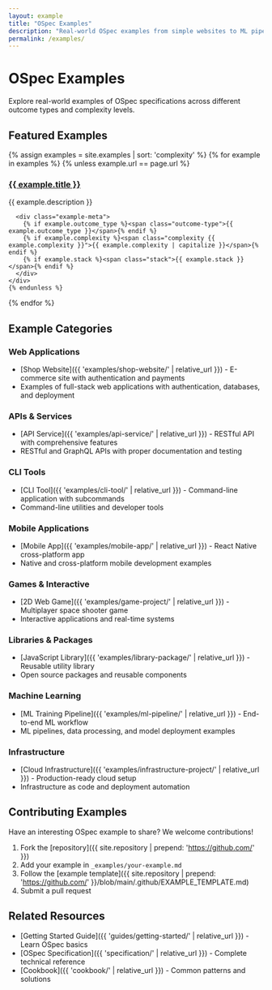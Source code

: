 ```yaml
---
layout: example
title: "OSpec Examples"
description: "Real-world OSpec examples from simple websites to ML pipelines"
permalink: /examples/
---
```


# OSpec Examples

Explore real-world examples of OSpec specifications across different outcome types and complexity levels.

## Featured Examples

<div class="example-grid">
  {% assign examples = site.examples | sort: 'complexity' %}
  {% for example in examples %}
    {% unless example.url == page.url %}
    <div class="example-card">
      <h3><a href="{{ example.url | relative_url }}">{{ example.title }}</a></h3>
      <p>{{ example.description }}</p>
      
      <div class="example-meta">
        {% if example.outcome_type %}<span class="outcome-type">{{ example.outcome_type }}</span>{% endif %}
        {% if example.complexity %}<span class="complexity {{ example.complexity }}">{{ example.complexity | capitalize }}</span>{% endif %}
        {% if example.stack %}<span class="stack">{{ example.stack }}</span>{% endif %}
      </div>
    </div>
    {% endunless %}
  {% endfor %}
</div>

## Example Categories

### Web Applications
- [Shop Website]({{ 'examples/shop-website/' | relative_url }}) - E-commerce site with authentication and payments
- Examples of full-stack web applications with authentication, databases, and deployment

### APIs & Services  
- [API Service]({{ 'examples/api-service/' | relative_url }}) - RESTful API with comprehensive features
- RESTful and GraphQL APIs with proper documentation and testing

### CLI Tools
- [CLI Tool]({{ 'examples/cli-tool/' | relative_url }}) - Command-line application with subcommands
- Command-line utilities and developer tools

### Mobile Applications
- [Mobile App]({{ 'examples/mobile-app/' | relative_url }}) - React Native cross-platform app
- Native and cross-platform mobile development examples

### Games & Interactive
- [2D Web Game]({{ 'examples/game-project/' | relative_url }}) - Multiplayer space shooter game
- Interactive applications and real-time systems

### Libraries & Packages
- [JavaScript Library]({{ 'examples/library-package/' | relative_url }}) - Reusable utility library
- Open source packages and reusable components

### Machine Learning
- [ML Training Pipeline]({{ 'examples/ml-pipeline/' | relative_url }}) - End-to-end ML workflow
- ML pipelines, data processing, and model deployment examples

### Infrastructure
- [Cloud Infrastructure]({{ 'examples/infrastructure-project/' | relative_url }}) - Production-ready cloud setup
- Infrastructure as code and deployment automation

## Contributing Examples

Have an interesting OSpec example to share? We welcome contributions!

1. Fork the [repository]({{ site.repository | prepend: 'https://github.com/' }})
2. Add your example in `_examples/your-example.md`  
3. Follow the [example template]({{ site.repository | prepend: 'https://github.com/' }}/blob/main/.github/EXAMPLE_TEMPLATE.md)
4. Submit a pull request

## Related Resources

- [Getting Started Guide]({{ 'guides/getting-started/' | relative_url }}) - Learn OSpec basics
- [OSpec Specification]({{ 'specification/' | relative_url }}) - Complete technical reference
- [Cookbook]({{ 'cookbook/' | relative_url }}) - Common patterns and solutions
